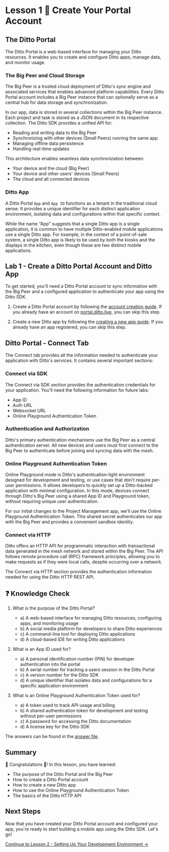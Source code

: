 # Lesson 1 🚀 Create Your Portal Account

## The Ditto Portal

The Ditto Portal is a web-based interface for managing your Ditto resources. It enables you to create and configure Ditto apps, manage data, and monitor usage.

### The Big Peer and Cloud Storage

The Big Peer is a trusted cloud deployment of Ditto's sync engine and associated services that enables advanced platform capabilities. Every Ditto Portal account includes a Big Peer instance that can optionally serve as a central hub for data storage and synchronization.

In our app, data is stored in several collections within the Big Peer instance. Each project and task is stored as a JSON document in its respective collection. The Ditto SDK provides a unified API for:
- Reading and writing data to the Big Peer
- Synchronizing with other devices (Small Peers) running the same app
- Managing offline data persistence
- Handling real-time updates

This architecture enables seamless data synchronization between:
- Your device and the cloud (Big Peer)
- Your device and other users' devices (Small Peers)
- The cloud and all connected devices

### Ditto App

A Ditto Portal `App` and `App ID` functions as a tenant in the traditional cloud sense. It provides a unique identifier for each distinct application environment, isolating data and configurations within that specific context.

While the name “App” suggests that a single Ditto app is a single application, it is common to have multiple Ditto-enabled mobile applications use a single Ditto app.  For example, in the context of a point-of-sale system, a single Ditto app is likely to be used by both the kiosks and the displays in the kitchen, even though these are two distinct mobile applications.

## Lab 1 - Create a Ditto Portal Account and Ditto App

To get started, you'll need a Ditto Portal account to sync information with the Big Peer and a configured application to authenticate your app using the Ditto SDK.

1. Create a Ditto Portal account by following the [account creation guide](https://docs.ditto.live/cloud/portal/creating-a-ditto-account). If you already have an account on [portal.ditto.live](https://portal.ditto.live/), you can skip this step.

2. Create a new Ditto app by following the [creating a new app guide](https://docs.ditto.live/cloud/portal/creating-a-new-app).  If you already have an app registered, you can skip this step.

## Ditto Portal - Connect Tab

The Connect tab provides all the information needed to authenticate your application with Ditto's services. It contains several important sections:

### Connect via SDK

The Connect via SDK section provides the authentication credentials for your application. You'll need the following information for future labs:
- App ID
- Auth URL
- Websocket URL
- Online Playground Authentication Token

### Authentication and Authorization

Ditto's primary authentication mechanisms use the Big Peer as a central authentication server. All new devices and users must first connect to the Big Peer to authenticate before joining and syncing data with the mesh.

### Online Playground Authentication Token

Online Playground mode is Ditto's authentication-light environment designed for development and testing, or use cases that don't require per-user permissions. It allows developers to quickly set up a Ditto-backed application with minimal configuration. In this mode, devices connect through Ditto's Big Peer using a shared App ID and Playground token, without requiring unique user authentication.

For our initial changes to the Project Management app, we'll use the Online Playground Authentication Token. This shared secret authenticates our app with the Big Peer and provides a convenient sandbox identity.

### Connect via HTTP

Ditto offers an HTTP API for programmatic interaction with transactional data generated in the mesh network and stored within the Big Peer. The API follows remote procedure call (RPC) framework principles, allowing you to make requests as if they were local calls, despite occurring over a network.

The Connect via HTTP section provides the authentication information needed for using the Ditto HTTP REST API.

## ❓ Knowledge Check 

1. What is the purpose of the Ditto Portal? 
   - a) A web-based interface for managing Ditto resources, configuring apps, and monitoring usage
   - b) A social media platform for developers to share Ditto experiences
   - c) A command-line tool for deploying Ditto applications
   - d) A cloud-based IDE for writing Ditto applications

2. What is an App ID used for?
   - a) A personal identification number (PIN) for developer authentication into the portal
   - b) A serial number for tracking a users session in the Ditto Portal 
   - c) A version number for the Ditto SDK
   - d) A unique identifier that isolates data and configurations for a specific application environment

3. What is an Online Playground Authentication Token used for?
   - a) A token used to track API usage and billing
   - b) A shared authentication token for development and testing without per-user permissions
   - c) A password for accessing the Ditto documentation
   - d) A license key for the Ditto SDK

The answers can be found in the [answer file](.answer).

## Summary

🎉 Congratulations 🙌! In this lesson, you have learned:
- The purpose of the Ditto Portal and the Big Peer
- How to create a Ditto Portal account
- How to create a new Ditto app
- How to use the Online Playground Authentication Token
- The basics of the Ditto HTTP API

## Next Steps

Now that you have created your Ditto Portal account and configured your app, you're ready to start building a mobile app using the Ditto SDK. Let's go!

[Continue to Lesson 2 - Setting Up Your Development Environment →](../lesson_2/README.md)

